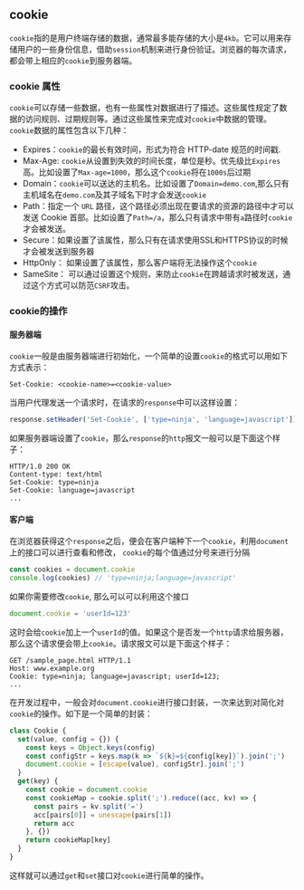 ## cookie
`cookie`指的是用户终端存储的数据，通常最多能存储的大小是`4kb`。它可以用来存储用户的一些身份信息，借助`session`机制来进行身份验证。浏览器的每次请求，都会带上相应的`cookie`到服务器端。

### cookie 属性
`cookie`可以存储一些数据，也有一些属性对数据进行了描述。这些属性规定了数据的访问规则、过期规则等。通过这些属性来完成对`cookie`中数据的管理。`cookie`数据的属性包含以下几种：
  - Expires：`cookie`的最长有效时间，形式为符合 HTTP-date 规范的时间戳.
  - Max-Age: `cookie`从设置到失效的时间长度，单位是秒。优先级比`Expires`高。比如设置了`Max-age=1000`，那么这个`cookie`将在`1000s`后过期
  - Domain：`cookie`可以送达的主机名。比如设置了`Domain=demo.com`,那么只有主机域名在`demo.com`及其子域名下时才会发送`cookie`
  - Path：指定一个 `URL` 路径，这个路径必须出现在要请求的资源的路径中才可以发送 Cookie 首部。比如设置了`Path=/a`，那么只有请求中带有`a`路径时`cookie`才会被发送。
  - Secure：如果设置了该属性，那么只有在请求使用SSL和HTTPS协议的时候才会被发送到服务器
  - HttpOnly： 如果设置了该属性，那么客户端将无法操作这个`cookie`
  - SameSite： 可以通过设置这个规则，来防止`cookie`在跨越请求时被发送，通过这个方式可以防范`CSRF`攻击。

### cookie的操作
#### 服务器端
`cookie`一般是由服务器端进行初始化，一个简单的设置`cookie`的格式可以用如下方式表示：
```
Set-Cookie: <cookie-name>=<cookie-value>
```

当用户代理发送一个请求时，在请求的`response`中可以这样设置：
```js
response.setHeader('Set-Cookie', ['type=ninja', 'language=javascript'])
```
如果服务器端设置了`cookie`，那么`response`的`http`报文一般可以是下面这个样子：
```
HTTP/1.0 200 OK
Content-type: text/html
Set-Cookie: type=ninja
Set-Cookie: language=javascript
...
```
#### 客户端
在浏览器获得这个`response`之后，便会在客户端种下一个`cookie`，利用`document`上的接口可以进行查看和修改， `cookie`的每个值通过分号来进行分隔
```js
const cookies = document.cookie
console.log(cookies) // 'type=ninja;language=javascript'
```
如果你需要修改`cookie`, 那么可以可以利用这个接口
```js
document.cookie = 'userId=123'
```
这时会给`cookie`加上一个`userId`的值。如果这个是否发一个`http`请求给服务器，那么这个请求便会带上`cookie`。请求报文可以是下面这个样子：
```
GET /sample_page.html HTTP/1.1
Host: www.example.org
Cookie: type=ninja; language=javascript; userId=123;
...
```
在开发过程中，一般会对`document.cookie`进行接口封装，一次来达到对简化对`cookie`的操作。如下是一个简单的封装：
```js
class Cookie {
  set(value, config = {}) {
    const keys = Object.keys(config)
    const configStr = keys.map(k => `${k}=${config[key]}`).join(';')
    document.cookie = [escape(value), configStr].join(';')
  }
  get(key) {
    const cookie = document.cookie
    const cookieMap = cookie.split(';').reduce((acc, kv) => {
      const pairs = kv.split('=')
      acc[pairs[0]] = unescape(pairs[1])
      return acc
    }, {})
    return cookieMap[key]
  }
}
```
这样就可以通过`get`和`set`接口对`cookie`进行简单的操作。
